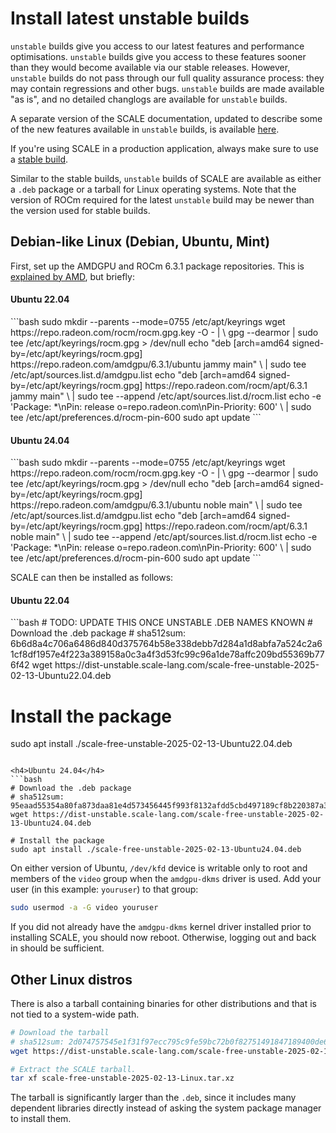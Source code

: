 # Install latest unstable builds

`unstable` builds give you access to our latest features and performance optimisations. `unstable` builds give you access to these features sooner than they would become available via our stable releases. However, `unstable` builds do not pass through our full quality assurance process: they may contain regressions and other bugs. `unstable` builds are made available "as is", and no detailed changlogs are available for `unstable` builds.

A separate version of the SCALE documentation, updated to describe some of the new features available in `unstable` builds, is available [here](https://unstable-docs.scale-lang.com/).

If you're using SCALE in a production application, always make sure to use a [stable build](https://docs.scale-lang.com/manual/how-to-install/).

Similar to the stable builds, `unstable` builds of SCALE are available as either a `.deb` package or a tarball for Linux operating systems. Note that the version of ROCm required for the latest `unstable` build may be newer than the version used for stable builds.


## Debian-like Linux (Debian, Ubuntu, Mint)

First, set up the AMDGPU and ROCm 6.3.1 package repositories. This is
[explained by AMD](https://rocm.docs.amd.com/projects/install-on-linux/en/docs-6.3.1/install/install-methods/package-manager/package-manager-ubuntu.html), but
briefly:

<h4>Ubuntu 22.04</h4>
```bash
sudo mkdir --parents --mode=0755 /etc/apt/keyrings
wget https://repo.radeon.com/rocm/rocm.gpg.key -O - | \
    gpg --dearmor | sudo tee /etc/apt/keyrings/rocm.gpg > /dev/null
echo "deb [arch=amd64 signed-by=/etc/apt/keyrings/rocm.gpg] https://repo.radeon.com/amdgpu/6.3.1/ubuntu jammy main" \
    | sudo tee /etc/apt/sources.list.d/amdgpu.list
echo "deb [arch=amd64 signed-by=/etc/apt/keyrings/rocm.gpg] https://repo.radeon.com/rocm/apt/6.3.1 jammy main" \
    | sudo tee --append /etc/apt/sources.list.d/rocm.list
echo -e 'Package: *\nPin: release o=repo.radeon.com\nPin-Priority: 600' \
    | sudo tee /etc/apt/preferences.d/rocm-pin-600
sudo apt update
```

<h4>Ubuntu 24.04</h4>
```bash
sudo mkdir --parents --mode=0755 /etc/apt/keyrings
wget https://repo.radeon.com/rocm/rocm.gpg.key -O - | \
    gpg --dearmor | sudo tee /etc/apt/keyrings/rocm.gpg > /dev/null
echo "deb [arch=amd64 signed-by=/etc/apt/keyrings/rocm.gpg] https://repo.radeon.com/amdgpu/6.3.1/ubuntu noble main" \
    | sudo tee /etc/apt/sources.list.d/amdgpu.list
echo "deb [arch=amd64 signed-by=/etc/apt/keyrings/rocm.gpg] https://repo.radeon.com/rocm/apt/6.3.1 noble main" \
    | sudo tee --append /etc/apt/sources.list.d/rocm.list
echo -e 'Package: *\nPin: release o=repo.radeon.com\nPin-Priority: 600' \
    | sudo tee /etc/apt/preferences.d/rocm-pin-600
sudo apt update
```

SCALE can then be installed as follows:

<h4>Ubuntu 22.04</h4>
```bash
# TODO: UPDATE THIS ONCE UNSTABLE .DEB NAMES KNOWN
# Download the .deb package
# sha512sum: 6b6d8a4c706a6486d840d375764b58e338debb7d284a1d8abfa7a524c2a61cf8df1957e4f223a389158a0c3a4f3d53fc99c96a1de78affc209bd55369b776f42
wget https://dist-unstable.scale-lang.com/scale-free-unstable-2025-02-13-Ubuntu22.04.deb

# Install the package
sudo apt install ./scale-free-unstable-2025-02-13-Ubuntu22.04.deb
```

<h4>Ubuntu 24.04</h4>
```bash
# Download the .deb package
# sha512sum: 95eaad55354a80fa873daa81e4d573456445f993f8132afdd5cbd497189cf8b220387a320b045e836828c8d15dc32a57bcbcf59f161d4cdbf09abfd29da4a423
wget https://dist-unstable.scale-lang.com/scale-free-unstable-2025-02-13-Ubuntu24.04.deb

# Install the package
sudo apt install ./scale-free-unstable-2025-02-13-Ubuntu24.04.deb
```

On either version of Ubuntu, `/dev/kfd` device is writable only to root and members of the `video` group when the `amdgpu-dkms` driver is used. Add your user (in this example: `youruser`) to that group:

```bash
sudo usermod -a -G video youruser
```

If you did not already have the `amdgpu-dkms` kernel driver installed prior to installing SCALE, you should now reboot. Otherwise, logging out and back in should be sufficient.

## Other Linux distros

There is also a tarball containing binaries for other distributions and that is not tied to a system-wide path.

```bash
# Download the tarball
# sha512sum: 2d074757545e1f31f97ecc795c9fe59bc72b0f82751491847189400de6fef005989a65889d1d7ce5b64cb07950fe693f7822beb1975ddb469ed005a234a75690
wget https://dist-unstable.scale-lang.com/scale-free-unstable-2025-02-13-Linux.tar.xz

# Extract the SCALE tarball.
tar xf scale-free-unstable-2025-02-13-Linux.tar.xz
```

The tarball is significantly larger than the `.deb`, since it includes many dependent libraries directly instead of asking the system package manager to install them.
